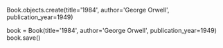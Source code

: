 Book.objects.create(title='1984', author='George Orwell', publication_year=1949)

book = Book(title='1984', author='George Orwell', publication_year=1949)
book.save()
